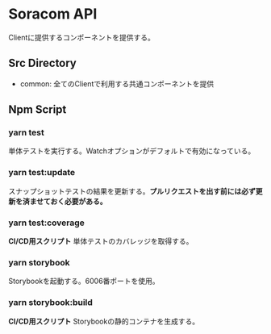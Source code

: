 # Soracom API

Clientに提供するコンポーネントを提供する。

## Src Directory

- common: 全てのClientで利用する共通コンポーネントを提供

## Npm Script

### yarn test

単体テストを実行する。Watchオプションがデフォルトで有効になっている。

### yarn test:update

スナップショットテストの結果を更新する。**プルリクエストを出す前には必ず更新を済ませておく必要がある。**

### yarn test:coverage

**CI/CD用スクリプト**
単体テストのカバレッジを取得する。

### yarn storybook

Storybookを起動する。6006番ポートを使用。

### yarn storybook:build

**CI/CD用スクリプト**
Storybookの静的コンテナを生成する。
